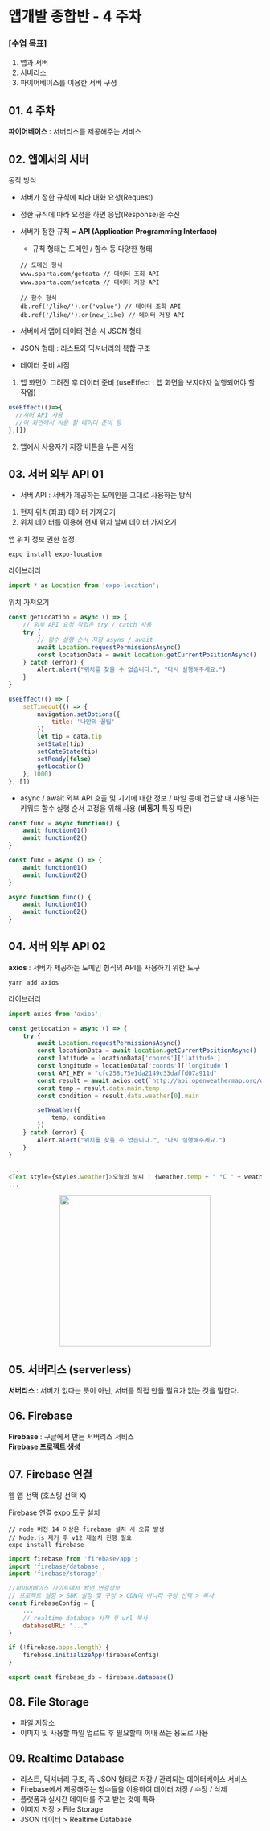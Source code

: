 # 앱개발 종합반 - 4 주차

### [수업 목표]
1. 앱과 서버
2. 서버리스
3. 파이어베이스를 이용한 서버 구셩

## 01. 4 주차
**파이어베이스** : 서버리스를 제공해주는 서비스

## 02. 앱에서의 서버
동작 방식
- 서버가 정한 규칙에 따라 대화 요청(Request)
- 정한 규칙에 따라 요청을 하면 응답(Response)을 수신
- 서버가 정한 규칙 = **API (Application Programming Interface)**
   - 규칙 형태는 도메인 / 함수 등 다양한 형태
   ```
   // 도메인 형식
   www.sparta.com/getdata // 데이터 조회 API
   www.sparta.com/setdata // 데이터 저장 API

   // 함수 형식
   db.ref('/like/').on('value') // 데이터 조회 API
   db.ref('/like/').on(new_like) // 데이터 저장 API
   ```

- 서버에서 앱에 데이터 전송 시 JSON 형태
- JSON 형태 : 리스트와 딕셔너리의 복합 구조
- 데이터 준비 시점
1. 앱 화면이 그려진 후 데이터 준비 (useEffect : 앱 화면을 보자마자 실행되어야 할 작업)

```javascript
useEffect(()=>{
  //서버 API 사용
  //이 화면에서 사용 할 데이터 준비 등
},[])
```

2. 앱에서 사용자가 저장 버튼을 누른 시점

## 03. 서버 외부 API 01
- 서버 API : 서버가 제공하는 도메인을 그대로 사용하는 방식

1. 현재 위치(좌표) 데이터 가져오기
2. 위치 데이터를 이용해 현재 위치 날씨 데이터 가져오기

앱 위치 정보 권한 설정

```
expo install expo-location
```

라이브러리

```javascript
import * as Location from 'expo-location';
```

위치 가져오기

```javascript
const getLocation = async () => {
    // 외부 API 요청 작업은 try / catch 사용
    try {
        // 함수 실행 순서 지정 asyns / await
        await Location.requestPermissionsAsync()
        const locationData = await Location.getCurrentPositionAsync()
    } catch (error) {
        Alert.alert("위치를 찾을 수 없습니다.", "다시 실행해주세요.")
    }
}

useEffect(() => {
    setTimeout(() => {
        navigation.setOptions({
            title: '나만의 꿀팁'
        })
        let tip = data.tip
        setState(tip)
        setCateState(tip)
        setReady(false)
        getLocation()
    }, 1000)
}, [])
```

- async / await
외부 API 호출 및 기기에 대한 정보 / 파일 등에 접근할 때 사용하는 키워드
함수 실행 순서 고정을 위해 사용 (**비동기** 특징 때문)

```javascript
const func = async function() {
    await function01()
    await function02()
}

const func = async () => {
    await function01()
    await function02()
}

async function func() {
    await function01()
    await function02()
}
```

## 04. 서버 외부 API 02
**axios** : 서버가 제공하는 도메인 형식의 API를 사용하기 위한 도구

```
yarn add axios
```

라이브러리

```javascript
import axios from 'axios';
```

```javascript
const getLocation = async () => {
    try {
        await Location.requestPermissionsAsync()
        const locationData = await Location.getCurrentPositionAsync()
        const latitude = locationData['coords']['latitude']
        const longitude = locationData['coords']['longitude']
        const API_KEY = "cfc258c75e1da2149c33daffd07a911d"
        const result = await axios.get(`http://api.openweathermap.org/data/2.5/weather?lat=${latitude}&lon=${longitude}&appid=${API_KEY}&units=metric`)
        const temp = result.data.main.temp
        const condition = result.data.weather[0].main

        setWeather({
            temp, condition
        })
    } catch (error) {
        Alert.alert("위치를 찾을 수 없습니다.", "다시 실행해주세요.")
    }
}

...
<Text style={styles.weather}>오늘의 날씨 : {weather.temp + " °C " + weather.condition}</Text>
...
```

<p align="center">
  <img width="300" src="">
</p>

## 05. 서버리스 (serverless)
**서버리스** : 서버가 없다는 뜻이 아닌, 서버를 직접 만들 필요가 없는 것을 말한다.

## 06. Firebase
**Firebase** : 구글에서 만든 서버리스 서비스 <br>
**[Firebase 프로젝트 생성](https://firebase.google.com/?hl=ko)**

## 07. Firebase 연결
웹 앱 선택 (호스팅 선택 X)

Firebase 연결 expo 도구 설치

```
// node 버전 14 이상은 firebase 설치 시 오류 발생
// Node.js 제거 후 v12 재설치 진행 필요
expo install firebase
```

```javascript
import firebase from 'firebase/app';
import 'firebase/database';
import 'firebase/storage';

//파이어베이스 사이트에서 봤던 연결정보
// 프로젝트 설정 > SDK 설정 및 구성 > CDN이 아니라 구성 선택 > 복사
const firebaseConfig = {
    ...
    // realtime database 시작 후 url 복사
    databaseURL: "..."
}

if (!firebase.apps.length) {
    firebase.initializeApp(firebaseConfig)
}

export const firebase_db = firebase.database()
```

## 08. File Storage
- 파일 저장소
- 이미지 및 사용할 파일 업로드 후 필요할때 꺼내 쓰는 용도로 사용

## 09. Realtime Database
- 리스트, 딕셔너리 구조, 즉 JSON 형태로 저장 / 관리되는 데이터베이스 서비스
- Firebase에서 제공해주는 함수들을 이용하여 데이터 저장 / 수정 / 삭제
- 플랫폼과 실시간 데이터를 주고 받는 것에 특화
- 이미지 저장 > File Storage
- JSON 데이터 > Realtime Database
